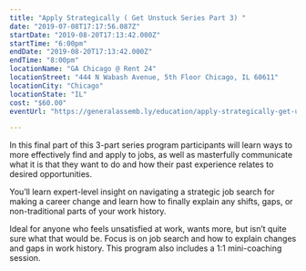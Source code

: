 ```yaml
---
title: "Apply Strategically ( Get Unstuck Series Part 3) "
date: "2019-07-08T17:17:56.087Z"
startDate: "2019-08-20T17:13:42.000Z"
startTime: "6:00pm"
endDate: "2019-08-20T17:13:42.000Z"
endTime: "8:00pm"
locationName: "GA Chicago @ Rent 24"
locationStreet: "444 N Wabash Avenue, 5th Floor Chicago, IL 60611"
locationCity: "Chicago"
locationState: "IL"
cost: "$60.00"
eventUrl: "https://generalassemb.ly/education/apply-strategically-get-unstuck-series-part-3/chicago/77658"

---
```


In this final part of this 3-part series program participants will learn ways to more effectively find and apply to jobs, as well as masterfully communicate what it is that they want to do and how their past experience relates to desired opportunities.

You’ll learn expert-level insight on navigating a strategic job search for making a career change and learn how to finally explain any shifts, gaps, or non-traditional parts of your work history.

Ideal for anyone who feels unsatisfied at work, wants more, but isn’t quite sure what that would be. Focus is on job search and how to explain changes and gaps in work history. This program also includes a 1:1 mini-coaching session.

